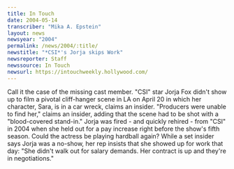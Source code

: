 ```yaml
---
title: In Touch
date: 2004-05-14
transcriber: "Mika A. Epstein"
layout: news
newsyear: "2004"
permalink: /news/2004/:title/
newstitle: "*CSI*'s Jorja skips Work"
newsreporter: Staff
newssource: In Touch
newsurl: https://intouchweekly.hollywood.com/
---
```


Call it the case of the missing cast member. "CSI" star Jorja Fox didn't show up to film a pivotal cliff-hanger scene in LA on April 20 in which her character, Sara, is in a car wreck, claims an insider. "Producers were unable to find her," claims an insider, adding that the scene had to be shot with a "blood-covered stand-in." Jorja was fired - and quickly rehired - from "CSI" in 2004 when she held out for a pay increase right before the show's fifth season. Could the actress be playing hardball again? While a set insider says Jorja was a no-show, her rep insists that she showed up for work that day: "She didn't walk out for salary demands. Her contract is up and they're in negotiations."
